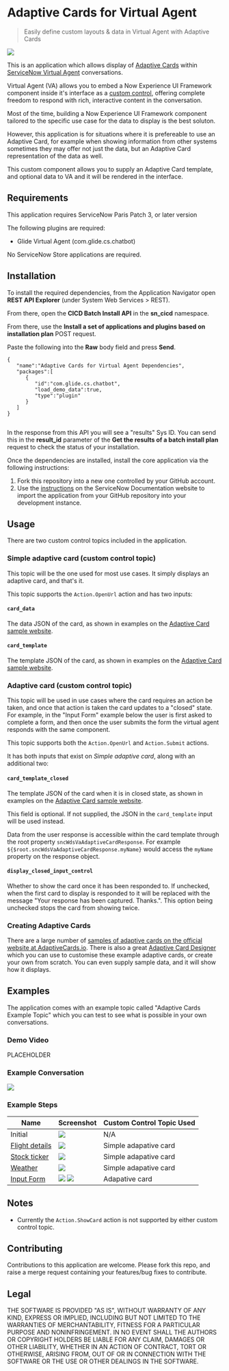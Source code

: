 # Adaptive Cards for Virtual Agent

> Easily define custom layouts & data in Virtual Agent with Adaptive Cards

![](resources/va-adaptive-cards-logo.png)

This is an application which allows display of [Adaptive Cards](adaptivecards.io/) within [ServiceNow Virtual Agent](https://www.servicenow.com/products/virtual-agent.html) conversations.

Virtual Agent (VA) allows you to embed a Now Experience UI Framework component inside it's interface as a [custom control](https://docs.servicenow.com/bundle/paris-performance-analytics-and-reporting/page/administer/virtual-agent/concept/custom-controls.html), offering complete freedom to respond with rich, interactive content in the conversation.

Most of the time, building a Now Experience UI Framework component tailored to the specific use case for the data to display is the best soluton.

However, this application is for situations where it is prefereable to use an Adaptive Card, for example when showing information from other systems sometimes they may offer not just the data, but an Adaptive Card representation of the data as well.

This custom component allows you to supply an Adaptive Card template, and optional data to VA and it will be rendered in the interface.

## Requirements
This application requires ServiceNow Paris Patch 3, or later version

The following plugins are required:

- Glide Virtual Agent (com.glide.cs.chatbot)

No ServiceNow Store applications are required.

## Installation

To install the required dependencies, from the Application Navigator open **REST API Explorer** (under System Web Services > REST).

From there, open the **CICD Batch Install API** in the **sn_cicd** namespace.

From there, use the **Install a set of applications and plugins based on installation plan** POST request.

Paste the following into the **Raw** body field and press **Send**.

```
{
   "name":"Adaptive Cards for Virtual Agent Dependencies",
   "packages":[
      {
         "id":"com.glide.cs.chatbot",
         "load_demo_data":true,
         "type":"plugin"
      }
   ]
}
    
```
In the response from this API you will see a "results" Sys ID. You can send this in the **result_id** parameter of the **Get the results of a batch install plan** request to check the status of your installation.

Once the dependencies are installed, install the core application via the following instructions:

1. Fork this repository into a new one controlled by your GitHub account.
2. Use the [instructions](https://docs.servicenow.com/en-US/bundle/sandiego-application-development/page/build/applications/task/t_ImportAppFromSourceControl.html) on the ServiceNow Documentation website to import the application from your GitHub repository into your development instance.

## Usage
There are two custom control topics included in the application. 

### Simple adaptive card (custom control topic)

This topic will be the one used for most use cases. It simply displays an adaptive card, and that's it.

This topic supports the `Action.OpenUrl` action and has two inputs:

#### `card_data`

The data JSON of the card, as shown in examples on the [Adaptive Card sample website](https://adaptivecards.io/samples/).

#### `card_template`

The template JSON of the card, as shown in examples on the [Adaptive Card sample website](https://adaptivecards.io/samples/).

### Adaptive card (custom control topic)

This topic will be used in use cases where the card requires an action be taken, and once that action is taken the card updates to a "closed" state. For example, in the "Input Form" example below the user is first asked to complete a form, and then once the user submits the form the virtual agent responds with the same component.

This topic supports both the `Action.OpenUrl` and `Action.Submit` actions.

It has both inputs that exist on *Simple adaptive card*, along with an additional two:

#### `card_template_closed`

The template JSON of the card when it is in closed state, as shown in examples on the [Adaptive Card sample website](https://adaptivecards.io/samples/). 

This field is optional. If not supplied, the JSON in the `card_template` input will be used instead.

Data from the user response is accessible within the card template through the root property `sncWdsVaAdaptiveCardResponse`. For example `${$root.sncWdsVaAdaptiveCardResponse.myName}` would access the `myName` property on the response object.

#### `display_closed_input_control`

Whether to show the card once it has been responded to. If unchecked, when the first card to display is responded to it will be replaced with the message "Your response has been captured. Thanks.". This option being unchecked stops the card from showing twice.

### Creating Adaptive Cards
There are a large number of [samples of adaptive cards on the official website at AdaptiveCards.io](https://adaptivecards.io/samples/). There is also a great [Adaptive Card Designer](https://adaptivecards.io/designer) which you can use to customise these example adaptive cards, or create your own from scratch. You can even supply sample data, and it will show how it displays.

## Examples
The application comes with an example topic called "Adaptive Cards Example Topic" which you can test to see what is possible in your own conversations.

### Demo Video

PLACEHOLDER

### Example Conversation

![](resources/0-conversation.png)

### Example Steps

| Name           | Screenshot | Custom Control Topic Used |
|----------------|------------|-------|
| Initial        |      ![](resources/1-initial.png)      |    N/A   |
| [Flight details](https://adaptivecards.io/samples/FlightUpdate.html) |      ![](resources/2-flight.png)      |   Simple adapative card    |
| [Stock ticker](https://adaptivecards.io/samples/StockUpdate.html)   |      ![](resources/3-stock.png)      |   Simple adapative card    |
| [Weather](https://adaptivecards.io/samples/WeatherLarge.html)        |     ![](resources/4-weather.png)       |     Simple adapative card  |
| [Input Form](https://adaptivecards.io/samples/InputFormWithLabels.html)        |     ![](resources/5-form.png) ![](resources/5-form-response.png)       |   Adapative card    |

## Notes
- Currently the `Action.ShowCard` action is not supported by either custom control topic.

## Contributing
Contributions to this application are welcome. Please fork this repo, and raise a merge request containing your features/bug fixes to contribute.

## Legal
THE SOFTWARE IS PROVIDED "AS IS", WITHOUT WARRANTY OF ANY KIND, EXPRESS OR IMPLIED, INCLUDING BUT NOT LIMITED TO THE WARRANTIES OF MERCHANTABILITY, FITNESS FOR A PARTICULAR PURPOSE AND NONINFRINGEMENT. IN NO EVENT SHALL THE AUTHORS OR COPYRIGHT HOLDERS BE LIABLE FOR ANY CLAIM, DAMAGES OR OTHER LIABILITY, WHETHER IN AN ACTION OF CONTRACT, TORT OR OTHERWISE, ARISING FROM, OUT OF OR IN CONNECTION WITH THE SOFTWARE OR THE USE OR OTHER DEALINGS IN THE SOFTWARE.
